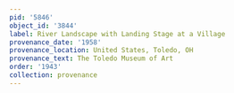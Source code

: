 ```yaml
---
pid: '5846'
object_id: '3844'
label: River Landscape with Landing Stage at a Village
provenance_date: '1958'
provenance_location: United States, Toledo, OH
provenance_text: The Toledo Museum of Art
order: '1943'
collection: provenance
---
```

